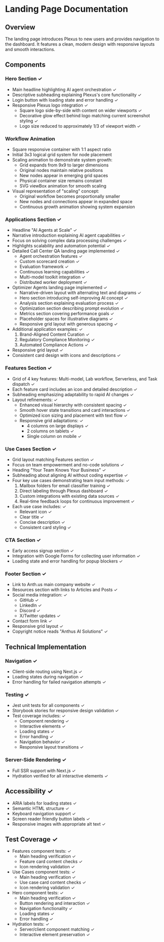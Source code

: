 # Landing Page Documentation

## Overview
The landing page introduces Plexus to new users and provides navigation to the dashboard. It features a clean, modern design with responsive layouts and smooth interactions.

## Components

### Hero Section ✓
- Main headline highlighting AI agent orchestration ✓
- Descriptive subheading explaining Plexus's core functionality ✓
- Login button with loading state and error handling ✓
- Responsive Plexus logo integration ✓
  - Square logo side-by-side with content on wider viewports ✓
  - Decorative glow effect behind logo matching current screenshot styling ✓
  - Logo size reduced to approximately 1/3 of viewport width ✓

### Workflow Animation
- Square responsive container with 1:1 aspect ratio
- Initial 3x3 logical grid system for node placement
- Scaling animation to demonstrate system growth:
  - Grid expands from 9x9 to larger dimensions
  - Original nodes maintain relative positions
  - New nodes appear in emerging grid spaces
  - Physical container size remains constant
  - SVG viewBox animation for smooth scaling
- Visual representation of "scaling" concept:
  - Original workflow becomes proportionally smaller
  - New nodes and connections appear in expanded space
  - Continuous growth animation showing system expansion

### Applications Section ✓
- Headline "AI Agents at Scale" ✓
- Narrative introduction explaining AI agent capabilities ✓
- Focus on solving complex data processing challenges ✓
- Highlights scalability and automation potential ✓
- Detailed Call Center QA landing page implemented ✓
  - Agent orchestration features ✓
  - Custom scorecard creation ✓
  - Evaluation framework ✓
  - Continuous learning capabilities ✓
  - Multi-model toolkit integration ✓
  - Distributed worker deployment ✓
- Optimizer Agents landing page implemented ✓
  - Narrative-driven layout with alternating text and diagrams ✓
  - Hero section introducing self-improving AI concept ✓
  - Analysis section explaining evaluation process ✓
  - Optimization section describing prompt evolution ✓
  - Metrics section covering performance goals ✓
  - Placeholder spaces for illustrative diagrams ✓
  - Responsive grid layout with generous spacing ✓
- Additional application examples: ✓
  1. Brand-Aligned Content Curation ✓
  2. Regulatory Compliance Monitoring ✓
  3. Automated Compliance Actions ✓
- Responsive grid layout ✓
- Consistent card design with icons and descriptions ✓

### Features Section ✓
- Grid of 4 key features: Multi-model, Lab workflow, Serverless, and Task dispatch ✓
- Each feature card includes an icon and detailed description ✓
- Subheading emphasizing adaptability to rapid AI changes ✓
- Layout refinements: ✓
  - Enhanced visual hierarchy with consistent spacing ✓
  - Smooth hover state transitions and card interactions ✓
  - Optimized icon sizing and placement with text flow ✓
  - Responsive grid adaptations: ✓
    - 4 columns on large displays ✓
    - 2 columns on tablets ✓
    - Single column on mobile ✓

### Use Cases Section ✓
- Grid layout matching Features section ✓
- Focus on team empowerment and no-code solutions ✓
- Heading "Your Team Knows Your Business" ✓
- Subheading about aligning AI without coding expertise ✓
- Four key use cases demonstrating team input methods: ✓
  1. Mailbox folders for email classifier training ✓
  2. Direct labeling through Plexus dashboard ✓
  3. Custom integrations with existing data sources ✓
  4. Real-time feedback loops for continuous improvement ✓
- Each use case includes: ✓
  - Relevant icon ✓
  - Clear title ✓
  - Concise description ✓
  - Consistent card styling ✓

### CTA Section ✓
- Early access signup section ✓
- Integration with Google Forms for collecting user information ✓
- Loading state and error handling for popup blockers ✓

### Footer Section ✓
- Link to Anth.us main company website ✓
- Resources section with links to Articles and Posts ✓
- Social media integration: ✓
  - GitHub ✓
  - LinkedIn ✓
  - Discord ✓
  - X/Twitter updates ✓
- Contact form link ✓
- Responsive grid layout ✓
- Copyright notice reads "Anthus AI Solutions" ✓

## Technical Implementation

### Navigation ✓
- Client-side routing using Next.js ✓
- Loading states during navigation ✓
- Error handling for failed navigation attempts ✓

### Testing ✓
- Jest unit tests for all components ✓
- Storybook stories for responsive design validation ✓
- Test coverage includes: ✓
  - Component rendering ✓
  - Interactive elements ✓
  - Loading states ✓
  - Error handling ✓
  - Navigation behavior ✓
  - Responsive layout transitions ✓

### Server-Side Rendering ✓
- Full SSR support with Next.js ✓
- Hydration verified for all interactive elements ✓

## Accessibility ✓
- ARIA labels for loading states ✓
- Semantic HTML structure ✓
- Keyboard navigation support ✓
- Screen reader friendly button labels ✓
- Responsive images with appropriate alt text ✓

## Test Coverage ✓
- Features component tests: ✓
  - Main heading verification ✓
  - Feature card content checks ✓
  - Icon rendering validation ✓
- Use Cases component tests: ✓
  - Main heading verification ✓
  - Use case card content checks ✓
  - Icon rendering validation ✓
- Hero component tests: ✓
  - Main heading verification ✓
  - Button rendering and interaction ✓
  - Navigation functionality ✓
  - Loading states ✓
  - Error handling ✓
- Hydration tests: ✓
  - Server/client component matching ✓
  - Interactive element preservation ✓

